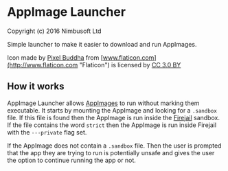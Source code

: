 # AppImage Launcher

Copyright (c) 2016 Nimbusoft Ltd

Simple launcher to make it easier to download and run AppImages.

Icon made by [Pixel Buddha](http://www.flaticon.com/authors/pixel-buddha "Pixel Buddha") from [www.flaticon.com](http://www.flaticon.com "Flaticon") is licensed by [CC 3.0 BY](http://creativecommons.org/licenses/by/3.0/ "Creative Commons BY 3.0")

## How it works

AppImage Launcher allows [AppImages](http://appimage.org) to run without marking them executable. It starts by mounting the AppImage and looking for a ```.sandbox``` file. If this file is found then the AppImage is run inside the [Firejail](https://firejail.wordpress.com/) sandbox. If the file contains the word ```strict``` then the AppImage is run inside Firejail with the ```---private``` flag set.

If the AppImage does not contain a ```.sandbox``` file. Then the user is prompted that the app they are trying to run is potentially unsafe and gives the user the option to continue running the app or not.
